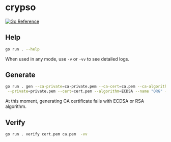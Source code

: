 # crypso
[![Go Reference](https://pkg.go.dev/badge/pkg/go/dev/github.com/papashik/crypso.svg)](https://pkg.go.dev/github.com/papashik/crypso)
## Help
```bash
go run . --help
```

When used in any mode, use `-v` or `-vv` to see detailed logs.

## Generate
```bash
go run . gen --ca-private=ca-private.pem --ca-cert=ca.pem --ca-algorithm=MLDSA65 --ca-name=CA_ORG --ca-start "2025-01-01" \
 --private=private.pem --cert=cert.pem --algorithm=ECDSA --name "ORG" --start "2025-01-01" --hosts=localhost,1.1.1.1
```
At this moment, generating CA certificate fails with ECDSA or RSA algorithm.
## Verify
```bash
go run . verify cert.pem ca.pem  -vv
```
